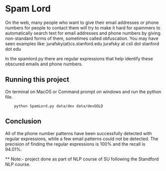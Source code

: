 # Spam Lord

On the web, many people who want to give their email addresses or phone numbers for people to
contact them will try to make it hard for spammers to automatically search text for email
addresses and phone numbers by giving non-standard forms of them, sometimes called
obfuscation. You may have seen examples like:
jurafsky(at)cs.stanford.edu
jurafsky at csli dot stanford dot edu

In the spamlord.py there are regular expressions that help identify these obscured emails and phone numbers.

## Running this project
On terminal on MacOS or Command prompt on windows and run the python file.
    
        python SpamLord.py data/dev data/devGOLD
    
## Conclusion
All of the phone number patterns have been successfully detected with regular expressions, while a few email patterns could not be detected. The precision of finding the regular expressions is 100% and the recall is 94.01%.


** Note:- project done as part of NLP course of SU following the Standford NLP course.
